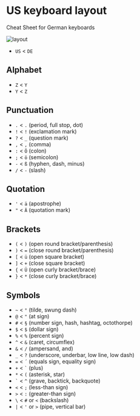 # US keyboard layout
Cheat Sheet for German keyboards

![layout](https://upload.wikimedia.org/wikipedia/commons/3/37/ANSI_Keyboard_Layout_Diagram_with_Form_Factor.svg)

- `US` < `DE`

## Alphabet

- `Z` < `Y`
- `Y` < `Z`

## Punctuation

- `.` < `.` (period, full stop, dot)
- `!` < `!` (exclamation mark)
- `?` < `_` (question mark)
- `,` < `,` (comma)
- `:` < `Ö` (colon)
- `;` < `ö` (semicolon)
- `-` < `ß` (hyphen, dash, minus)
- `/` < `-` (slash)

## Quotation

- `'` < `ä` (apostrophe)
- `"` < `Ä` (quotation mark)

## Brackets

- `(` < `)` (open round bracket/parenthesis)
- `)` < `=` (close round bracket/parenthesis)
- `[` < `ü` (open square bracket)
- `]` < `+` (close square bracket)
- `{` < `Ü` (open curly bracket/brace)
- `}` < `*` (close curly bracket/brace)


## Symbols

- `~` < `°` (tilde, swung dash)
- `@` < `"` (at sign)
- `#` < `§` (number sign, hash, hashtag, octothorpe)
- `$` < `$` (dollar sign)
- `%` < `%` (percent sign)
- `^` < `&` (caret, circumflex)
- `&` < `/` (ampersand, and)
- `_` < `?` (underscore, underbar, low line, low dash)
- `=` < `´` (equals sign, equality sign)
- `+` < `` ` `` (plus)
- `*` < `(` (asterisk, star)
- `` ` `` < `^` (grave, backtick, backquote)
- `<` < `;` (less-than sign)
- `>` < `:` (greater-than sign)
- `\` < `#` or `<` (backslash)
- `|` < `'` or `>` (pipe, vertical bar)
